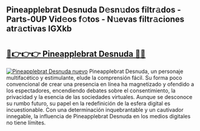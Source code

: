 ## Pineapplebrat Desnuda D𝚎sn𝚞dos filtr𝚊dos - Parts-0UP Vid𝚎os f𝚘tos - N𝚞evas filtr𝚊ciones atr𝚊ctivas IGXkb

# <h2><a href="http://mbbxsgm.tromn.icu/?c=Pineapplebrat+Desnuda">🔗👉👉👉 Pineapplebrat Desnuda 🔗🔗</a></h2>

[![Pineapplebrat Desnuda nuevo](https://i.imgur.com/pEAQMta.gif)](http://mbbxsgm.tromn.icu/?c=Pineapplebrat+Desnuda)
Pineapplebrat Desnuda, un personaje multifacético y estimulante, elude la comprensión fácil. Su forma poco convencional de crear una presencia en línea ha magnetizado y ofendido a los espectadores, encendiendo debates sobre el consentimiento, la privacidad y la esencia de las sociedades virtuales. Aunque se desconoce su rumbo futuro, su papel en la redefinición de la esfera digital es incuestionable. Con una determinación inquebrantable y un cautivador innegable, la influencia de Pineapplebrat Desnuda en los medios digitales no tiene límites.
